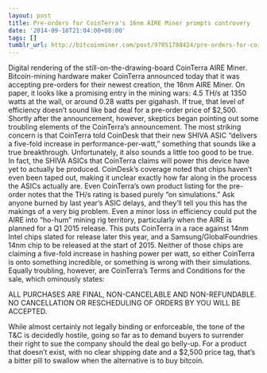 ```yaml
---
layout: post
title: Pre-orders for CoinTerra's 16nm AIRE Miner prompts controvery
date: '2014-09-18T21:04:00+08:00'
tags: []
tumblr_url: http://bitcoinminer.com/post/97851788424/pre-orders-for-cointerras-16nm-aire-miner-prompts
---
```



Digital rendering of the still-on-the-drawing-board CoinTerra AIRE Miner.
Bitcoin-mining hardware maker CoinTerra announced today that it was accepting pre-orders for their newest creation, the 16nm AIRE Miner. On paper, it looks like a promising entry in the mining wars: 4.5 TH/s at 1350 watts at the wall, or around 0.28 watts per gigahash. If true, that level of efficiency doesn’t sound like bad deal for a pre-order price of $2,500.
Shortly after the announcement, however, skeptics began pointing out some troubling elements of the CoinTerra’s announcement. The most striking concern is that CoinTerra told CoinDesk that their new SHIVA ASIC “delivers a five-fold increase in performance-per-watt,” something that sounds like a true breakthrough. Unfortunately, it also sounds a little too good to be true.
In fact, the SHIVA ASICs that CoinTerra claims will power this device have yet to actually be produced. CoinDesk’s coverage noted that chips haven’t even been taped out, making it unclear exactly how far along in the process the ASICs actually are. Even CoinTerra’s own product listing for the pre-order notes that the TH/s rating is based purely “on simulations.”
Ask anyone burned by last year’s ASIC delays, and they’ll tell you this has the makings of a very big problem.
Even a minor loss in efficiency could put the AIRE into “ho-hum” mining rig territory, particularly when the AIRE is planned for a Q1 2015 release. This puts CoinTerra in a race against 14nm Intel chips slated for release later this year, and a Samsung/GlobalFoundries 14nm chip to be released at the start of 2015. Neither of those chips are claiming a five-fold increase in hashing power per watt, so either CoinTerra is onto something incredible, or something is wrong with their simulations.
Equally troubling, however, are CoinTerra’s Terms and Conditions for the sale, which ominously states:

ALL PURCHASES ARE FINAL, NON-CANCELABLE AND NON-REFUNDABLE. NO CANCELLATION OR RESCHEDULING OF ORDERS BY YOU WILL BE ACCEPTED.

While almost certainly not legally binding or enforceable, the tone of the T&C is decidedly hostile, going so far as to demand buyers to surrender their right to sue the company should the deal go belly-up. For a product that doesn’t exist, with no clear shipping date and a $2,500 price tag, that’s a bitter pill to swallow when the alternative is to buy bitcoin.
